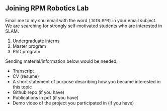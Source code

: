 ## Joining RPM Robotics Lab

Email me to my snu email with the word `[JOIN-RPM]` in your email subject. We are searching for strongly self-motivated students who are interested in SLAM.

1. Undergraduate interns
2. Master program
3. PhD program

Sending material/information below would be needed.

* Transcript
* CV (resume)
* A short statement of purpose describing how you became interested in this topic
* Github repo (if you have)
* Publications in pdf (if you have)
* Demo video of the project you participated in (if you have)
